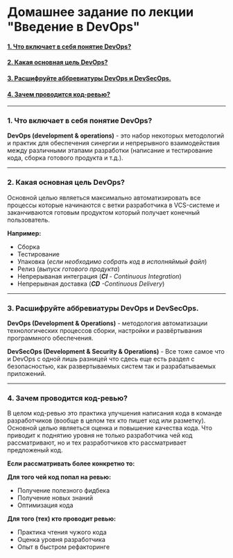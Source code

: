 # Домашнее задание по лекции "Введение в DevOps"

#### [1. Что включает в себя понятие DevOps?](#1-что-включает-в-себя-понятие-devops)
#### [2. Какая основная цель DevOps?](#2-какая-основная-цель-devops)
#### [3. Расшифруйте аббревиатуры DevOps и DevSecOps.](#3-расшифруйте-аббревиатуры-devops-и-devsecops)
#### [4. Зачем проводится код-ревью?](#4-зачем-проводится-код-ревью)

---
### 1. Что включает в себя понятие DevOps?

**DevOps (development & operations)** - это набор некоторых методологий и практик для обеспечения синергии и 
непрерывного взаимодействия между различными этапами разработки (написание и тестирование кода, 
сборка готового продукта и т.д.).

---

### 2. Какая основная цель DevOps?

Основной целью являеться максимально автоматизировать все процессы которые начинаются с ветки разработчика в VCS-системе
и заканчиваются готовым продуктом который получает конечный пользователь.

**Например:**

- Сборка
- Тестирование
- Упаковка (_если необходимо собрать код в исполняймый файл_)
- Релиз (_выпуск готового продукта_)
- Непрерываная интеграция (_**CI** - Continuous Integration_)
- Непрерывная доставка (_**CD** -Continuous Delivery_)

---

### 3. Расшифруйте аббревиатуры DevOps и DevSecOps.

**DevOps (Development & Operations)** - методология автоматизации технологических процессов сборки, настройки и 
развёртывания программного обеспечения.

**DevSecOps (Development & Security & Operations)** - Все тоже самое что и DevOps с одной лишь разницей что сдесь еще 
есть раздел с безопасностью, как развертываемых систем так и разрабатываемых приложений.

---

### 4. Зачем проводится код-ревью?

В целом код-ревью это практика улучшения написания кода в команде разработчиков (вообще в целом тех кто пишет код или разметку).
Основной целью являеться оценка и повышение качества кода. Что приводит к поднятию уровня 
не только разработчика чей код рассматривают, но и тех разработчиков кто рассматривает предложеный код.

**Если рассматривать более конкретно то:**

**Для того чей код попал на ревью:**

- Получение полезного фидбека
- Получение новых знаний
- Оптимизация кода 

**Для того (тех) кто проводит ревью:**

- Практика чтения чужого кода
- Оценка уровня разработчика
- Опыт в быстром рефакторинге
